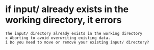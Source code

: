 # if input/ already exists in the working directory, it errors

    The input/ directory already exists in the working directory
    x Aborting to avoid overwriting existing data.
    i Do you need to move or remove your existing input/ directory?

